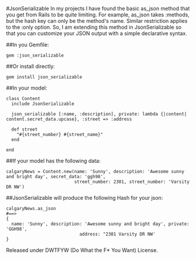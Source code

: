#JsonSerializable
In my projects I have found the basic as_json method that you get from Rails to be quite limiting. For example, as_json takes :methods, but the hash key can only be the method's name. Similar restriction applies to the :only option. So, I am extending this method in JsonSerializable so that you can customize your JSON output with a simple declarative syntax.


##In you Gemfile:

    gem :json_serializable


##Or install directly:

    gem install json_serializable


##In your model:

    class Content
      include JsonSerializable

      json_serializable [:name, :description], private: lambda {|content| content.secret_data.upcase}, :street => :address

      def street
        "#{street_number} #{street_name}"
      end

    end

##If your model has the following data:

    calgaryNews = Content.new(name: 'Sunny', description: 'Awesome sunny and bright day', secret_data: 'ggh98',
                              street_number: 2301, street_number: 'Varsity DR NW')


##JsonSerializable will produce the following Hash for your json:

    calgaryNews.as_json
    #==>
    {
      name: 'Sunny', description: 'Awesome sunny and bright day', private: 'GGH98',
                                address: "2301 Varsity DR NW'
    }

Released under DWTFYW (Do What the F* You Want) License.